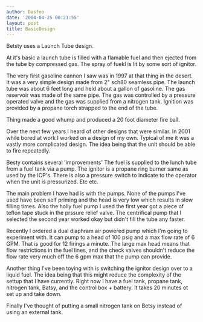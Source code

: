 ```yaml
---
author: Dasfoo
date: '2004-04-25 00:21:55'
layout: post
title: BasicDesign
---
```


Betsty uses a Launch Tube design.

At it's basic a launch tube is filled with a flamable fuel and then ejected from the tube by compressed gas.  The spray of fuekl is lit by some sort of ignitor.

The very first gasoline cannon I saw was in 1997 at that thing in the desert.  It was a very simple design made from 2" sch80 seamless pipe.  The launch tube was about 6 feet long and held about a gallon of gasoline.  The gas reservoir was made of the same pipe.  The gas was controlled by a pressure operated valve and the gas was supplied from a nitrogen tank.  Ignition was provided by a propane torch strapped to the end of the tube.

Thing made a good whump and produced a 20 foot diameter fire ball.

Over the next few years I heard of other designs that were similar.  In 2001 while bored at work I worked on a design of my own.  Typical of me it was a vastly more complicated design.  The idea being that the unit should be able to fire repeatedly.

Besty contains several 'improvements' The fuel is supplied to the lunch tube from a fuel tank via a pump.  The ignitor is a propane ring burner same as used by the ICP's.  There is also a pressure switch to indicate to the operator when the unit is pressurized.  Etc etc.

The main problem I have had is with the pumps.  None of the pumps I've used have been self priming and the head is very low which results in slow filling times.  Also the holly fuel pump I used the first year got a piece of teflon tape stuck in the prssure relief valve.  The centrifical pump that I selected the second year worked okay but didn't fill the tube any faster.

Recently I ordered a dual diaphram air powered pump which I'm going to experiment with.  It can pump to a head of 100 psig and a max flow rate of 6 GPM.  That is good for 12 firings a minute.  The large max head means that flow restrictions in the fuel lines, and the check valves shouldn't reduce the flow rate very much off the 6 gpm max that the pump can provide.

Another thing I've been toying with is switching the ignitor design over to a liquid fuel.  The idea being that this might reduce the complexity of the settup that I have currently.  Right now I have a fuel tank, propane tank, nitrogen tank, Batsy, and the control box + battery.  It takes 20 minutes ot set up and take down.

Finally I've thought of putting a small nitrogen tank on Betsy instead of using an external tank.

